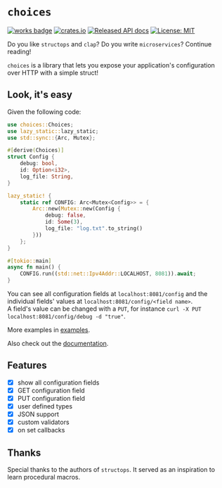 # `choices`

[![works badge](https://cdn.jsdelivr.net/gh/nikku/works-on-my-machine@v0.2.0/badge.svg)](https://github.com/nikku/works-on-my-machine)
[![crates.io](https://meritbadge.herokuapp.com/choices)](https://crates.io/crates/choices)
[![Released API docs](https://docs.rs/choices/badge.svg)](https://docs.rs/choices)
[![License: MIT](https://img.shields.io/badge/license-MIT-blue.svg)](LICENSE)

Do you like `structops` and `clap`? 
Do you write `microservices`?
Continue reading!

`choices` is a library that lets you expose your application's configuration 
over HTTP with a simple struct!

## Look, it's easy

Given the following code:

```rust
use choices::Choices;
use lazy_static::lazy_static;
use std::sync::{Arc, Mutex};

#[derive(Choices)]
struct Config {
    debug: bool,
    id: Option<i32>,
    log_file: String,
}

lazy_static! {
    static ref CONFIG: Arc<Mutex<Config>> = {
        Arc::new(Mutex::new(Config {
            debug: false,
            id: Some(3),
            log_file: "log.txt".to_string()
        }))
    };
}

#[tokio::main]
async fn main() {
    CONFIG.run((std::net::Ipv4Addr::LOCALHOST, 8081)).await;
}
```

You can see all configuration fields at `localhost:8081/config` 
and the individual fields' values at `localhost:8081/config/<field name>`.\
A field's value can be changed with a `PUT`, for instance 
`curl -X PUT localhost:8081/config/debug -d "true"`.

More examples in [examples](/examples).

Also check out the [documentation](/documentation.md).

## Features

- [x] show all configuration fields
- [x] GET configuration field
- [x] PUT configuration field
- [x] user defined types
- [x] JSON support
- [x] custom validators
- [x] on set callbacks

## Thanks

Special thanks to the authors of `structops`. It served as an inspiration to learn procedural macros.
